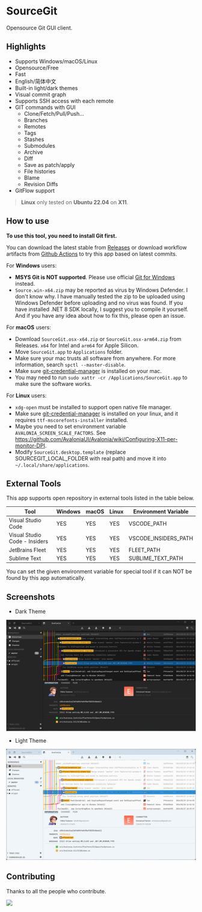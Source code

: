# SourceGit

Opensource Git GUI client.

## Highlights

* Supports Windows/macOS/Linux
* Opensource/Free
* Fast
* English/简体中文
* Built-in light/dark themes
* Visual commit graph
* Supports SSH access with each remote
* GIT commands with GUI
  * Clone/Fetch/Pull/Push...
  * Branches
  * Remotes
  * Tags
  * Stashes
  * Submodules
  * Archive
  * Diff
  * Save as patch/apply
  * File histories
  * Blame
  * Revision Diffs
* GitFlow support

> **Linux** only tested on **Ubuntu 22.04** on **X11**.

## How to use

**To use this tool, you need to install Git first.**

You can download the latest stable from [Releases](https://github.com/sourcegit-scm/sourcegit/releases/latest) or download workflow artifacts from [Github Actions](https://github.com/sourcegit-scm/sourcegit/actions) to try this app based on latest commits.

For **Windows** users:

* **MSYS Git is NOT supported**. Please use official [Git for Windows](https://git-scm.com/download/win) instead.
* `Source.win-x64.zip` may be reported as virus by Windows Defender. I don't know why. I have manually tested the zip to be uploaded using Windows Defender before uploading and no virus was found. If you have installed .NET 8 SDK locally, I suggest you to compile it yourself. And if you have any idea about how to fix this, please open an issue.

For **macOS** users:

* Download `SourceGit.osx-x64.zip` or `SourceGit.osx-arm64.zip` from Releases. `x64` for Intel and `arm64` for Apple Silicon.
* Move `SourceGit.app` to `Applications` folder.
* Make sure your mac trusts all software from anywhere. For more information, search `spctl --master-disable`.
* Make sure [git-credential-manager](https://github.com/git-ecosystem/git-credential-manager/releases) is installed on your mac.
* You may need to run `sudo xattr -cr /Applications/SourceGit.app` to make sure the software works.

For **Linux** users:

* `xdg-open` must be installed to support open native file manager.
* Make sure [git-credential-manager](https://github.com/git-ecosystem/git-credential-manager/releases) is installed on your linux, and it requires `ttf-mscorefonts-installer` installed.
* Maybe you need to set environment variable `AVALONIA_SCREEN_SCALE_FACTORS`. See https://github.com/AvaloniaUI/Avalonia/wiki/Configuring-X11-per-monitor-DPI. 
* Modify `SourceGit.desktop.template` (replace SOURCEGIT_LOCAL_FOLDER with real path) and move it into `~/.local/share/applications`.

## External Tools

This app supports open repository in external tools listed in the table below.

| Tool | Windows | macOS | Linux | Environment Variable |
| --- | --- | --- | --- | --- |
| Visual Studio Code | YES | YES | YES | VSCODE_PATH |
| Visual Studio Code - Insiders | YES | YES | YES | VSCODE_INSIDERS_PATH |
| JetBrains Fleet | YES | YES | YES | FLEET_PATH |
| Sublime Text | YES | YES | YES | SUBLIME_TEXT_PATH |

You can set the given environment variable for special tool if it can NOT be found by this app automatically. 

## Screenshots

* Dark Theme

![Theme Dark](./screenshots/theme_dark.png)

* Light Theme

![Theme Light](./screenshots/theme_light.png)

## Contributing

Thanks to all the people who contribute.

<a href="https://github.com/sourcegit-scm/sourcegit/graphs/contributors">
  <img src="https://contrib.rocks/image?repo=sourcegit-scm/sourcegit&t=1" />
</a>
